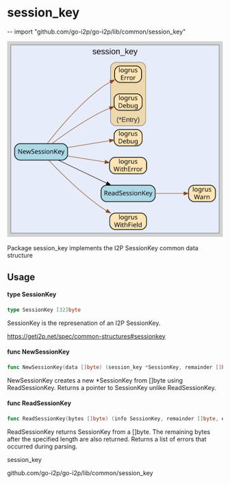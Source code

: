 # session_key
--
    import "github.com/go-i2p/go-i2p/lib/common/session_key"

![session_key.svg](session_key.svg)

Package session_key implements the I2P SessionKey common data structure

## Usage

#### type SessionKey

```go
type SessionKey [32]byte
```

SessionKey is the represenation of an I2P SessionKey.

https://geti2p.net/spec/common-structures#sessionkey

#### func  NewSessionKey

```go
func NewSessionKey(data []byte) (session_key *SessionKey, remainder []byte, err error)
```
NewSessionKey creates a new *SessionKey from []byte using ReadSessionKey.
Returns a pointer to SessionKey unlike ReadSessionKey.

#### func  ReadSessionKey

```go
func ReadSessionKey(bytes []byte) (info SessionKey, remainder []byte, err error)
```
ReadSessionKey returns SessionKey from a []byte. The remaining bytes after the
specified length are also returned. Returns a list of errors that occurred
during parsing.



session_key 

github.com/go-i2p/go-i2p/lib/common/session_key
